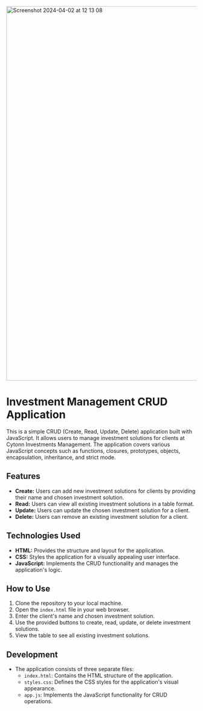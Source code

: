 <img width="988" alt="Screenshot 2024-04-02 at 12 13 08" src="https://github.com/IanKaire/InvestementsSolution/assets/114652346/8d00eebe-1786-4077-9360-ca01af03aa9e">

# Investment Management CRUD Application

This is a simple CRUD (Create, Read, Update, Delete) application built with JavaScript. It allows users to manage investment solutions for clients at Cytonn Investments Management. The application covers various JavaScript concepts such as functions, closures, prototypes, objects, encapsulation, inheritance, and strict mode.

## Features

- **Create:** Users can add new investment solutions for clients by providing their name and chosen investment solution.
- **Read:** Users can view all existing investment solutions in a table format.
- **Update:** Users can update the chosen investment solution for a client.
- **Delete:** Users can remove an existing investment solution for a client.

## Technologies Used

- **HTML:** Provides the structure and layout for the application.
- **CSS:** Styles the application for a visually appealing user interface.
- **JavaScript:** Implements the CRUD functionality and manages the application's logic.

## How to Use

1. Clone the repository to your local machine.
2. Open the `index.html` file in your web browser.
3. Enter the client's name and chosen investment solution.
4. Use the provided buttons to create, read, update, or delete investment solutions.
5. View the table to see all existing investment solutions.

## Development

- The application consists of three separate files:
  - `index.html`: Contains the HTML structure of the application.
  - `styles.css`: Defines the CSS styles for the application's visual appearance.
  - `app.js`: Implements the JavaScript functionality for CRUD operations.


